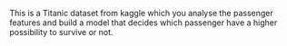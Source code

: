 This is a Titanic dataset from kaggle which you analyse the passenger features and build a model that decides which passenger have a higher possibility to survive or not.
